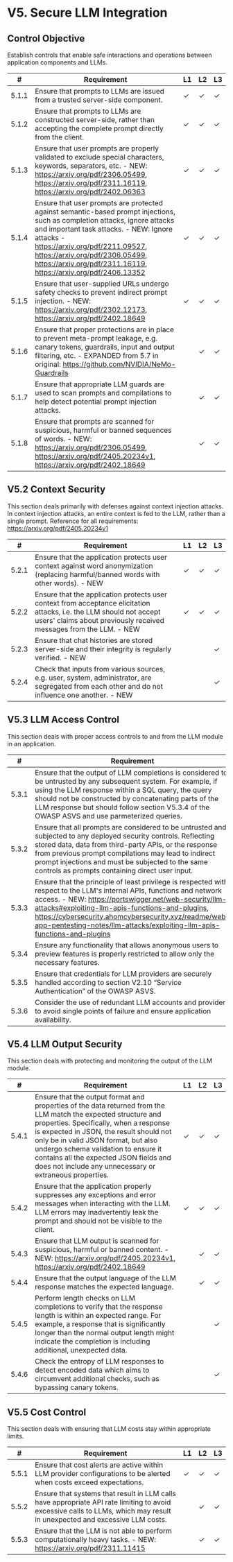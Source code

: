 # V5. Secure LLM Integration

## Control Objective
Establish controls that enable safe interactions and operations between application components and LLMs. 

| # | Requirement | L1 | L2 | L3 |
| - | ---------- | -- | -- | -- |
| 5.1.1 | Ensure that prompts to LLMs are issued from a trusted server-side component. | ✓ | ✓ | ✓ |
| 5.1.2 | Ensure that prompts to LLMs are constructed server-side, rather than accepting the complete prompt directly from the client. | ✓ | ✓ | ✓ |
| 5.1.3 | Ensure that user prompts are properly validated to exclude special characters, keywords, separators, etc. - NEW: https://arxiv.org/pdf/2306.05499, https://arxiv.org/pdf/2311.16119, https://arxiv.org/pdf/2402.06363 | ✓ | ✓ | ✓ |
| 5.1.4 | Ensure that user prompts are protected against semantic-based prompt injections, such as completion attacks, ignore attacks and important task attacks. - NEW: Ignore attacks - https://arxiv.org/pdf/2211.09527, https://arxiv.org/pdf/2306.05499, https://arxiv.org/pdf/2311.16119, https://arxiv.org/pdf/2406.13352 | ✓ | ✓ | ✓ |
| 5.1.5 | Ensure that user-supplied URLs undergo safety checks to prevent indirect prompt injection. - NEW: https://arxiv.org/pdf/2302.12173, https://arxiv.org/pdf/2402.18649 | ✓ | ✓ | ✓ |
| 5.1.6 | Ensure that proper protections are in place to prevent meta-prompt leakage, e.g. canary tokens, guardrails, input and output filtering, etc. - EXPANDED from 5.7 in original: https://github.com/NVIDIA/NeMo-Guardrails |   | ✓ | ✓ |
| 5.1.7 | Ensure that appropriate LLM guards are used to scan prompts and compilations to help detect potential prompt injection attacks. |      | ✓ | ✓ |
| 5.1.8 | Ensure that prompts are scanned for suspicious, harmful or banned sequences of words. - NEW: https://arxiv.org/pdf/2306.05499, https://arxiv.org/pdf/2405.20234v1, https://arxiv.org/pdf/2402.18649 |    | ✓ | ✓ |

## V5.2 Context Security

This section deals primarily with defenses against context injection attacks. In context injection attacks, an entire context is fed to the LLM, rather than a single prompt. Reference for all requirements: https://arxiv.org/pdf/2405.20234v1

| # | Requirement | L1 | L2 | L3 |
| - | ---------- | -- | -- | -- |
| 5.2.1 | Ensure that the application protects user context against word anonymization (replacing harmful/banned words with other words). - NEW | ✓ | ✓ | ✓ |
| 5.2.2 | Ensure that the application protects user context from acceptance elicitation attacks, i.e. the LLM should not accept users' claims about previously received messages from the LLM. - NEW | ✓ | ✓ | ✓ |
| 5.2.3 | Ensure that chat histories are stored server-side and their integrity is regularly verified. - NEW |    |    | ✓ |
| 5.2.4 | Check that inputs from various sources, e.g. user, system, administrator, are segregated from each other and do not influence one another. - NEW |    |    | ✓ |

## V5.3 LLM Access Control

This section deals with proper access controls to and from the LLM module in an application.

| # | Requirement | L1 | L2 | L3 |
| - | ---------- | -- | -- | -- |
| 5.3.1 | Ensure that the output of LLM completions is considered to be untrusted by any subsequent system. For example, if using the LLM response within a SQL query, the query should not be constructed by concatenating parts of the LLM response but should follow section V5.3.4 of the OWASP ASVS and use parmeterized queries. | ✓ | ✓ | ✓ |
| 5.3.2 | Ensure that all prompts are considered to be untrusted and subjected to any deployed security controls. Reflecting stored data, data from third-party APIs, or the response from previous prompt compilations may lead to indirect prompt injections and must be subjected to the same controls as prompts containing direct user input. |      | ✓ | ✓ |
| 5.3.3 | Ensure that the principle of least privilege is respected with respect to the LLM's internal APIs, functions and network access. - NEW: https://portswigger.net/web-security/llm-attacks#exploiting-llm-apis-functions-and-plugins, https://cybersecurity.ahomcybersecurity.xyz/readme/web-app-pentesting-notes/llm-attacks/exploiting-llm-apis-functions-and-plugins  |      | ✓ | ✓ |
| 5.3.4 | Ensure any functionality that allows anonymous users to preview features is properly restricted to allow only the necessary features. |      | ✓ | ✓ |
| 5.3.5 | Ensure that credentials for LLM providers are securely handled according to section V2.10 “Service Authentication” of the OWASP ASVS. |      | ✓ | ✓ |
| 5.3.6 | Consider the use of redundant LLM accounts and providers to avoid single points of failure and ensure application availability. |      |      | ✓ |

## V5.4 LLM Output Security

This section deals with protecting and monitoring the output of the LLM module.

| # | Requirement | L1 | L2 | L3 |
| - | ---------- | -- | -- | -- |
| 5.4.1 | Ensure that the output format and properties of the data returned from the LLM match the expected structure and properties. Specifically, when a response is expected in JSON, the result should not only be in valid JSON format, but also undergo schema validation to ensure it contains all the expected JSON fields and does not include any unnecessary or extraneous properties. | ✓ | ✓ | ✓ |
| 5.4.2 | Ensure that the application properly suppresses any exceptions and error messages when interacting with the LLM. LLM errors may inadvertently leak the prompt and should not be visible to the client. | ✓ | ✓ | ✓ |
| 5.4.3 | Ensure that LLM output is scanned for suspicious, harmful or banned content. - NEW: https://arxiv.org/pdf/2405.20234v1, https://arxiv.org/pdf/2402.18649 |    | ✓ | ✓ |
| 5.4.4 | Ensure that the output language of the LLM response matches the expected language. |      | ✓ | ✓ |
| 5.4.5 | Perform length checks on LLM completions to verify that the response length is within an expected range. For example, a response that is significantly longer than the normal output length might indicate the completion is including additional, unexpected data. |      |      | ✓ |
| 5.4.6 | Check the entropy of LLM responses to detect encoded data which aims to circumvent additional checks, such as bypassing canary tokens. |      |      | ✓ |

## V5.5 Cost Control

This section deals with ensuring that LLM costs stay within appropriate limits.

| # | Requirement | L1 | L2 | L3 |
| - | ---------- | -- | -- | -- |
| 5.5.1 | Ensure that cost alerts are active within LLM provider configurations to be alerted when costs exceed expectations. | ✓ | ✓ | ✓ |
| 5.5.2 | Ensure that systems that result in LLM calls have appropriate API rate limiting to avoid excessive calls to LLMs, which may result in unexpected and excessive LLM costs. |      | ✓ | ✓ |
| 5.5.3 | Ensure that the LLM is not able to perform computationally heavy tasks. - NEW: https://arxiv.org/pdf/2311.11415 |      | ✓ | ✓ |